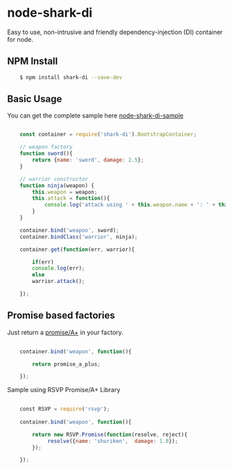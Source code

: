 # node-shark-di
Easy to use, non-intrusive and friendly dependency-injection (DI) container for node.

## NPM Install

```bash
    $ npm install shark-di --save-dev
```

## Basic Usage

You can get the complete sample here [node-shark-di-sample](https://github.com/gabrielpeixinho/node-shark-di-sample)

```javascript

    const container = require('shark-di').BootstrapContainer;

    // weapon factory
    function sword(){
        return {name: 'sword', damage: 2.5};
    }

    // warrior constructor
    function ninja(weapon) {
        this.weapon = weapon;
        this.attack = function(){
            console.log('attack using ' + this.weapon.name + ': ' + this.weapon.damage + ' damage');
        } 
    }

    container.bind('weapon', sword); 
    container.bindClass('warrior', ninja);

    container.get(function(err, warrior){

        if(err)
        console.log(err);
        else
        warrior.attack();

    });
```


## Promise based factories

Just return a [promise/A+](https://promisesaplus.com/) in your factory.

```javascript
 
    container.bind('weapon', function(){

        return promise_a_plus;

    });
```

Sample using RSVP Promise/A+ Library

```javascript
    
    const RSVP = require('rsvp');
    
    container.bind('weapon', function(){

        return new RSVP.Promise(function(resolve, reject){
             resolve({name: 'shuriken',  damage: 1.0}); 
        });

    });
 ```
